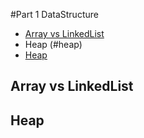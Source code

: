 #Part 1 DataStructure
* [Array vs LinkedList](#array-vs-linkedlist)
* Heap (#heap)
* [Heap](#heap)

## Array vs LinkedList
## Heap
